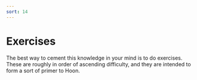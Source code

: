 ```yaml
---
sort: 14
---
```


# Exercises

The best way to cement this knowledge in your mind is to do
exercises.  These are roughly in order of ascending difficulty,
and they are intended to form a sort of primer to Hoon.
